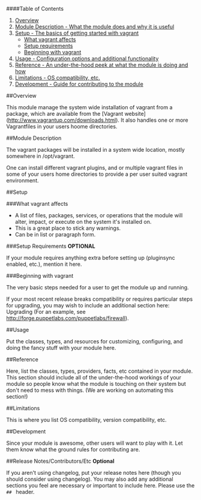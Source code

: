 ####Table of Contents

1. [Overview](#overview)
2. [Module Description - What the module does and why it is useful](#module-description)
3. [Setup - The basics of getting started with vagrant](#setup)
    * [What vagrant affects](#what-vagrant-affects)
    * [Setup requirements](#setup-requirements)
    * [Beginning with vagrant](#beginning-with-vagrant)
4. [Usage - Configuration options and additional functionality](#usage)
5. [Reference - An under-the-hood peek at what the module is doing and how](#reference)
5. [Limitations - OS compatibility, etc.](#limitations)
6. [Development - Guide for contributing to the module](#development)

##Overview

This module manage the  system wide installation of vagrant from a package, which are available from the [Vagrant website] (http://www.vagrantup.com/downloads.html). It also handles  one or more Vagrantfiles in your users hoome directories.

##Module Description

The vagrant packages will be installed in a system wide location, mostly somewhere in /opt/vagrant.

One can install different vagrant plugins, and or multiple vagrant files in some of your users home directories  to provide a per user suited vagrant environment.


##Setup

###What vagrant affects

* A list of files, packages, services, or operations that the module will alter, impact, or execute on the system it's installed on.
* This is a great place to stick any warnings.
* Can be in list or paragraph form.

###Setup Requirements **OPTIONAL**

If your module requires anything extra before setting up (pluginsync enabled, etc.), mention it here.

###Beginning with vagrant

The very basic steps needed for a user to get the module up and running. 

If your most recent release breaks compatibility or requires particular steps for upgrading, you may wish to include an additional section here: Upgrading (For an example, see http://forge.puppetlabs.com/puppetlabs/firewall).

##Usage

Put the classes, types, and resources for customizing, configuring, and doing the fancy stuff with your module here. 

##Reference

Here, list the classes, types, providers, facts, etc contained in your module. This section should include all of the under-the-hood workings of your module so people know what the module is touching on their system but don't need to mess with things. (We are working on automating this section!)

##Limitations

This is where you list OS compatibility, version compatibility, etc.

##Development

Since your module is awesome, other users will want to play with it. Let them know what the ground rules for contributing are.

##Release Notes/Contributors/Etc **Optional**

If you aren't using changelog, put your release notes here (though you should consider using changelog). You may also add any additional sections you feel are necessary or important to include here. Please use the `## ` header. 
